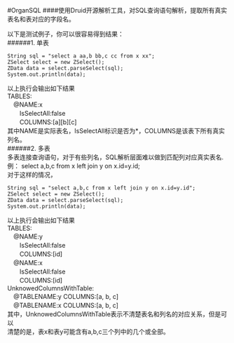 #OrganSQL
####使用Druid开源解析工具，对SQL查询语句解析，提取所有真实表名和表对应的字段名。    
     
以下是测试例子，你可以很容易得到结果：   
######1. 单表    
```
String sql = "select a aa,b bb,c cc from x xx";    
ZSelect select = new ZSelect();     
ZData data = select.parseSelect(sql);    
System.out.println(data);    
```    
以上执行会输出如下结果   
TABLES:      
　@NAME:x      
　　IsSelectAll:false   
　　COLUMNS:[a][b][c]   
其中NAME是实际表名，IsSelectAll标识是否为*，COLUMNS是该表下所有真实列名。    
######2. 多表     
多表连接查询语句，对于有些列名，SQL解析层面难以做到匹配列对应真实表名.   
例： select a,b,c from x left join y on x.id=y.id;    
对于这样的情况，   
```
String sql = "select a,b,c from x left join y on x.id=y.id";    
ZSelect select = new ZSelect();     
ZData data = select.parseSelect(sql);    
System.out.println(data);    
```    

以上执行会输出如下结果    
TABLES:    
　@NAME:y    
　　IsSelectAll:false    
　　COLUMNS:[id]    
　@NAME:x    
　　IsSelectAll:false     
　　COLUMNS:[id]    
UnknowedColumnsWithTable:    
　@TABLENAME:y   COLUMNS:[a, b, c]    
　@TABLENAME:x   COLUMNS:[a, b, c]    
其中，UnknowedColumnsWithTable表示不清楚表名和列名的对应关系，但是可以    
清楚的是，表x和表y可能含有a,b,c三个列中的几个或全部。   
